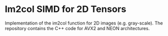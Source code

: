 # Im2col SIMD for 2D Tensors
Implementation of the im2col function for 2D images (e.g. gray-scale).
The repository contains the C++ code for AVX2 and NEON architectures.
